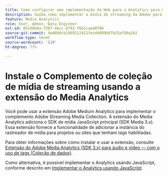 ```yaml
---
title: Como configurar uma implementação da Web para o Analytics para mídia de streaming
description: Saiba como implementar a mídia de streaming da Adobe para aplicativos web.
feature: Media Analytics
role: User, Admin, Data Engineer
exl-id: 05c68b0a-f387-4bcc-8792-f6b1caa40706
source-git-commit: 4ed604cb1969212421fecd40996d7b25af50a2b2
workflow-type: tm+mt
source-wordcount: '119'
ht-degree: 77%

---
```


# Instale o Complemento de coleção de mídia de streaming usando a extensão do Media Analytics

Você pode usar a extensão Adobe Medium Analytics para implementar o complemento Adobe Streaming Media Collection. A extensão do Media Analytics adiciona o SDK de mídia JavaScript principal (SDK Media 3.x). Essa extensão fornece a funcionalidade de adicionar a instância do rastreador de mídia para projetos ou sites que tenham tags habilitadas.

Para obter informações sobre como instalar e usar a extensão, consulte [Extensão do Adobe Media Analytics (SDK 3.x) para áudio e vídeo — com o uso de tags (Coleção de dados)](https://experienceleague.adobe.com/docs/experience-platform/tags/extensions/adobe/media-analytics-3x/overview.html?lang=pt-BR).

Como alternativa, é possível implementar o Analytics usando JavaScript, conforme descrito em [Implementar o Analytics usando JavaScript](/help/implementation/media-sdk/setup/web-implementation.md).
